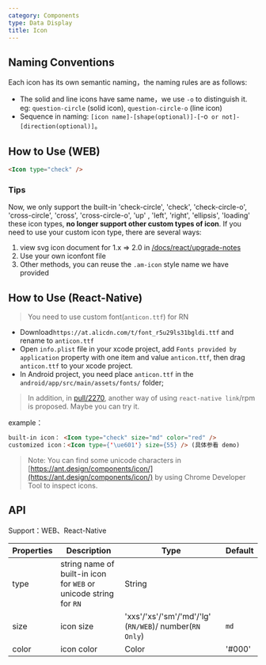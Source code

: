 ```yaml
---
category: Components
type: Data Display
title: Icon
---
```


## Naming Conventions

Each icon has its own semantic naming，the naming rules are as follows:

- The solid and line icons have same name，we use `-o` to distinguish it. eg: `question-circle` (solid icon), `question-circle-o` (line icon)
- Sequence in naming: `[icon name]-[shape(optional)]-[`-o` or not]-[direction(optional)]`。

## How to Use (WEB)

```html
<Icon type="check" />
```

### Tips

Now, we only support the built-in 'check-circle', 'check', 'check-circle-o', 'cross-circle', 'cross', 'cross-circle-o', 'up' , 'left', 'right', 'ellipsis', 'loading' these icon types, **no longer support other custom types of icon**. If you need to use your custom icon type, there are several ways:

1. view svg icon document for 1.x => 2.0 in [/docs/react/upgrade-notes](/docs/react/upgrade-notes#1.x-=>-2.0)
2. Use your own iconfont file
3. Other methods, you can reuse the `.am-icon` style name we have provided


## How to Use (React-Native)

> You need to use custom font(`anticon.ttf`) for RN

- Download`https://at.alicdn.com/t/font_r5u29ls31bgldi.ttf` and rename to `anticon.ttf`
- Open `info.plist` file in your xcode project, add `Fonts provided by application` property with one item and value `anticon.ttf`, then drag `anticon.ttf` to your xcode project.
- In Android project, you need place `anticon.ttf` in the `android/app/src/main/assets/fonts/` folder;

> In addition, in [pull/2270](https://github.com/ant-design/ant-design-mobile/pull/2270), another way of using `react-native link`/rpm is proposed. Maybe you can try it.

example：

```html
built-in icon： <Icon type="check" size="md" color="red" />
customized icon：<Icon type={'\ue601'} size={55} /> (具体参看 demo)
```
> Note: You can find some unicode characters in [https://ant.design/components/icon/](https://ant.design/components/icon/) by using Chrome Developer Tool to inspect icons.

## API

Support：WEB、React-Native

| Properties        | Description           | Type            | Default       |
|------------|----------------|----------------|--------------|
| type    |   string name of built-in icon for `WEB` or unicode string for `RN`    | String   |
| size    |   icon size     | 'xxs'/'xs'/'sm'/'md'/'lg' (`RN/WEB`)/ number(`RN Only`)  | `md` |
| color   | icon color  | Color | '#000' |

